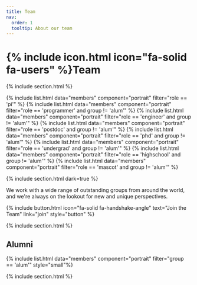 ```yaml
---
title: Team
nav:
  order: 1
  tooltip: About our team
---
```


# {% include icon.html icon="fa-solid fa-users" %}Team

{% include section.html %}

{% include list.html data="members" component="portrait" filter="role == 'pi'" %}
{% include list.html data="members" component="portrait" filter="role == 'programmer' and group != 'alum'" %}
{% include list.html data="members" component="portrait" filter="role == 'engineer' and group != 'alum'" %}
{% include list.html data="members" component="portrait" filter="role == 'postdoc' and group != 'alum'" %}
{% include list.html data="members" component="portrait" filter="role == 'phd' and group != 'alum'" %}
{% include list.html data="members" component="portrait" filter="role == 'undergrad' and group != 'alum'" %}
{% include list.html data="members" component="portrait" filter="role == 'highschool' and group != 'alum'" %}
{% include list.html data="members" component="portrait" filter="role == 'mascot' and group != 'alum'" %}

{% include section.html dark=true %}

We work with a wide range of outstanding groups from around the world, and we're always on the lookout for new and unique perspectives.

{%
  include button.html
  icon="fa-solid fa-handshake-angle"
  text="Join the Team"
  link="join"
  style="button"
%}

{% include section.html %}

## Alumni
{% include list.html data="members" component="portrait" filter="group == 'alum'" style="small"%}

{% include section.html %}